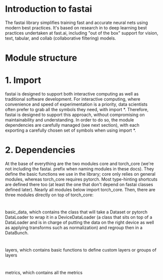 # Introduction to fastai
The fastai library simplifies training fast and accurate neural nets using modern best practices. It's based on research in to deep learning best practices undertaken at fast.ai, including "out of the box" support for vision, text, tabular, and collab (collaborative filtering) models.
# Module structure
# 1. Import
fastai is designed to support both interactive computing as well as traditional software development. For interactive computing, where convenience and speed of experimentation is a priority, data scientists often prefer to grab all the symbols they need, with import *. Therefore, fastai is designed to support this approach, without compromising on maintainability and understanding.
In order to do so, the module dependencies are carefully managed (see next section), with each exporting a carefully chosen set of symbols when using import *.
# 2. Dependencies
At the base of everything are the two modules core and torch_core (we're not including the fastai. prefix when naming modules in these docs). They define the basic functions we use in the library; core only relies on general modules, whereas torch_core requires pytorch. Most type-hinting shortcuts are defined there too (at least the one that don't depend on fastai classes defined later). Nearly all modules below import torch_core.
Then, there are three modules directly on top of torch_core:
#
basic_data, which contains the class that will take a Dataset or pytorch DataLoader to wrap it in a DeviceDataLoader (a class that sits on top of a DataLoader and is in charge of putting the data on the right device as well as applying transforms such as normalization) and regroup then in a DataBunch.
#
layers, which contains basic functions to define custom layers or groups of layers
#
metrics, which contains all the metrics
